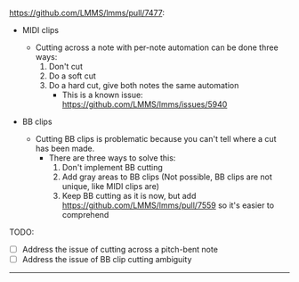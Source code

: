 https://github.com/LMMS/lmms/pull/7477:

- MIDI clips
	- Cutting across a note with per-note automation can be done three ways:
		1. Don't cut
		2. Do a soft cut
		3. Do a hard cut, give both notes the same automation
			- This is a known issue: https://github.com/LMMS/lmms/issues/5940

- BB clips
	- Cutting BB clips is problematic because you can't tell where a cut has been made.
		- There are three ways to solve this:
			1. Don't implement BB cutting
			2. Add gray areas to BB clips (Not possible, BB clips are not unique, like MIDI clips are)
			3. Keep BB cutting as it is now, but add https://github.com/LMMS/lmms/pull/7559 so it's easier to comprehend

TODO:

- [ ] Address the issue of cutting across a pitch-bent note
- [ ] Address the issue of BB clip cutting ambiguity

---